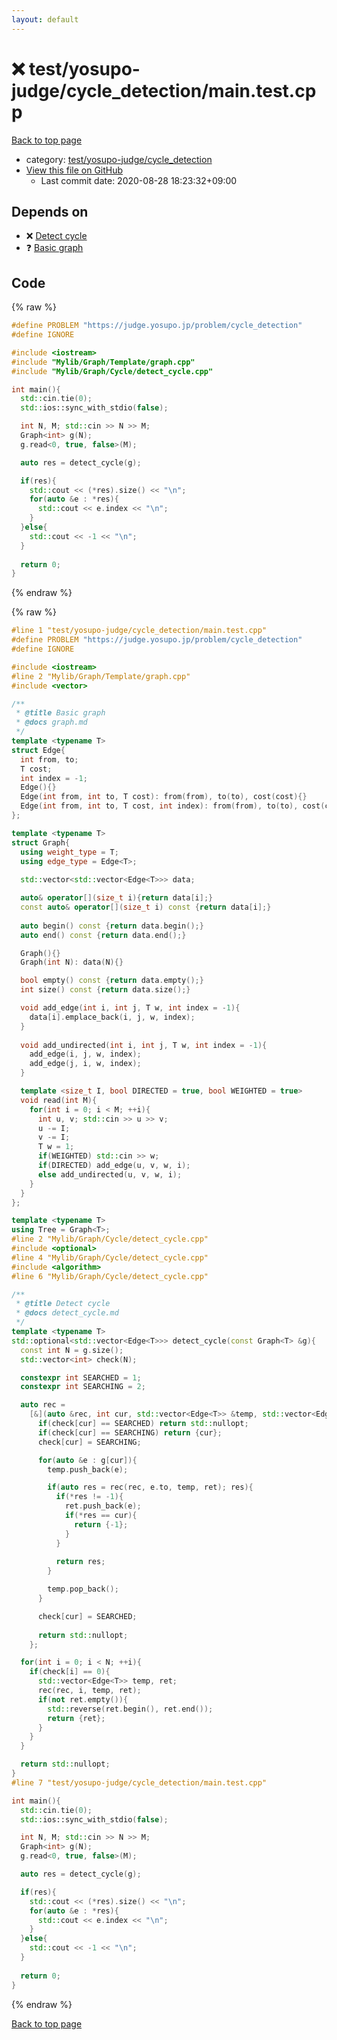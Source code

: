 ```yaml
---
layout: default
---
```


<!-- mathjax config similar to math.stackexchange -->
<script type="text/javascript" async
  src="https://cdnjs.cloudflare.com/ajax/libs/mathjax/2.7.5/MathJax.js?config=TeX-MML-AM_CHTML">
</script>
<script type="text/x-mathjax-config">
  MathJax.Hub.Config({
    TeX: { equationNumbers: { autoNumber: "AMS" }},
    tex2jax: {
      inlineMath: [ ['$','$'] ],
      processEscapes: true
    },
    "HTML-CSS": { matchFontHeight: false },
    displayAlign: "left",
    displayIndent: "2em"
  });
</script>

<script type="text/javascript" src="https://cdnjs.cloudflare.com/ajax/libs/jquery/3.4.1/jquery.min.js"></script>
<script src="https://cdn.jsdelivr.net/npm/jquery-balloon-js@1.1.2/jquery.balloon.min.js" integrity="sha256-ZEYs9VrgAeNuPvs15E39OsyOJaIkXEEt10fzxJ20+2I=" crossorigin="anonymous"></script>
<script type="text/javascript" src="../../../../assets/js/copy-button.js"></script>
<link rel="stylesheet" href="../../../../assets/css/copy-button.css" />


# :x: test/yosupo-judge/cycle_detection/main.test.cpp

<a href="../../../../index.html">Back to top page</a>

* category: <a href="../../../../index.html#d8762cb07fdbe3ea6b92987121bbcbe6">test/yosupo-judge/cycle_detection</a>
* <a href="{{ site.github.repository_url }}/blob/master/test/yosupo-judge/cycle_detection/main.test.cpp">View this file on GitHub</a>
    - Last commit date: 2020-08-28 18:23:32+09:00




## Depends on

* :x: <a href="../../../../library/Mylib/Graph/Cycle/detect_cycle.cpp.html">Detect cycle</a>
* :question: <a href="../../../../library/Mylib/Graph/Template/graph.cpp.html">Basic graph</a>


## Code

<a id="unbundled"></a>
{% raw %}
```cpp
#define PROBLEM "https://judge.yosupo.jp/problem/cycle_detection"
#define IGNORE

#include <iostream>
#include "Mylib/Graph/Template/graph.cpp"
#include "Mylib/Graph/Cycle/detect_cycle.cpp"

int main(){
  std::cin.tie(0);
  std::ios::sync_with_stdio(false);

  int N, M; std::cin >> N >> M;
  Graph<int> g(N);
  g.read<0, true, false>(M);

  auto res = detect_cycle(g);

  if(res){
    std::cout << (*res).size() << "\n";
    for(auto &e : *res){
      std::cout << e.index << "\n";
    }
  }else{
    std::cout << -1 << "\n";
  }
  
  return 0;
}

```
{% endraw %}

<a id="bundled"></a>
{% raw %}
```cpp
#line 1 "test/yosupo-judge/cycle_detection/main.test.cpp"
#define PROBLEM "https://judge.yosupo.jp/problem/cycle_detection"
#define IGNORE

#include <iostream>
#line 2 "Mylib/Graph/Template/graph.cpp"
#include <vector>

/**
 * @title Basic graph
 * @docs graph.md
 */
template <typename T>
struct Edge{
  int from, to;
  T cost;
  int index = -1;
  Edge(){}
  Edge(int from, int to, T cost): from(from), to(to), cost(cost){}
  Edge(int from, int to, T cost, int index): from(from), to(to), cost(cost), index(index){}
};

template <typename T>
struct Graph{
  using weight_type = T;
  using edge_type = Edge<T>;
  
  std::vector<std::vector<Edge<T>>> data;

  auto& operator[](size_t i){return data[i];}
  const auto& operator[](size_t i) const {return data[i];}
  
  auto begin() const {return data.begin();}
  auto end() const {return data.end();}

  Graph(){}
  Graph(int N): data(N){}

  bool empty() const {return data.empty();}
  int size() const {return data.size();}

  void add_edge(int i, int j, T w, int index = -1){
    data[i].emplace_back(i, j, w, index);
  }
  
  void add_undirected(int i, int j, T w, int index = -1){
    add_edge(i, j, w, index);
    add_edge(j, i, w, index);
  }

  template <size_t I, bool DIRECTED = true, bool WEIGHTED = true>
  void read(int M){
    for(int i = 0; i < M; ++i){
      int u, v; std::cin >> u >> v;
      u -= I;
      v -= I;
      T w = 1;
      if(WEIGHTED) std::cin >> w;
      if(DIRECTED) add_edge(u, v, w, i);
      else add_undirected(u, v, w, i);
    }
  }
};

template <typename T>
using Tree = Graph<T>;
#line 2 "Mylib/Graph/Cycle/detect_cycle.cpp"
#include <optional>
#line 4 "Mylib/Graph/Cycle/detect_cycle.cpp"
#include <algorithm>
#line 6 "Mylib/Graph/Cycle/detect_cycle.cpp"

/**
 * @title Detect cycle
 * @docs detect_cycle.md
 */
template <typename T>
std::optional<std::vector<Edge<T>>> detect_cycle(const Graph<T> &g){
  const int N = g.size();
  std::vector<int> check(N);

  constexpr int SEARCHED = 1;
  constexpr int SEARCHING = 2;

  auto rec =
    [&](auto &rec, int cur, std::vector<Edge<T>> &temp, std::vector<Edge<T>> &ret) -> std::optional<int> {
      if(check[cur] == SEARCHED) return std::nullopt;
      if(check[cur] == SEARCHING) return {cur};
      check[cur] = SEARCHING;

      for(auto &e : g[cur]){
        temp.push_back(e);

        if(auto res = rec(rec, e.to, temp, ret); res){
          if(*res != -1){
            ret.push_back(e);
            if(*res == cur){
              return {-1};
            }
          }
          
          return res;
        }

        temp.pop_back();
      }

      check[cur] = SEARCHED;
      
      return std::nullopt;
    };

  for(int i = 0; i < N; ++i){
    if(check[i] == 0){
      std::vector<Edge<T>> temp, ret;
      rec(rec, i, temp, ret);
      if(not ret.empty()){
        std::reverse(ret.begin(), ret.end());
        return {ret};
      }
    }
  }

  return std::nullopt;
}
#line 7 "test/yosupo-judge/cycle_detection/main.test.cpp"

int main(){
  std::cin.tie(0);
  std::ios::sync_with_stdio(false);

  int N, M; std::cin >> N >> M;
  Graph<int> g(N);
  g.read<0, true, false>(M);

  auto res = detect_cycle(g);

  if(res){
    std::cout << (*res).size() << "\n";
    for(auto &e : *res){
      std::cout << e.index << "\n";
    }
  }else{
    std::cout << -1 << "\n";
  }
  
  return 0;
}

```
{% endraw %}

<a href="../../../../index.html">Back to top page</a>

